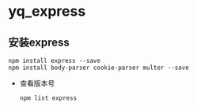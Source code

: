 # yq_express
## 安装express

    npm install express --save
    npm install body-parser cookie-parser multer --save
* 查看版本号

      npm list express
